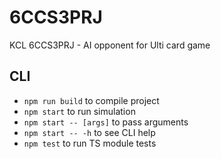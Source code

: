 # 6CCS3PRJ
KCL 6CCS3PRJ - AI opponent for Ulti card game

## CLI

- `npm run build` to compile project
- `npm start` to run simulation
- `npm start -- [args]` to pass arguments
- `npm start -- -h` to see CLI help
- `npm test` to run TS module tests